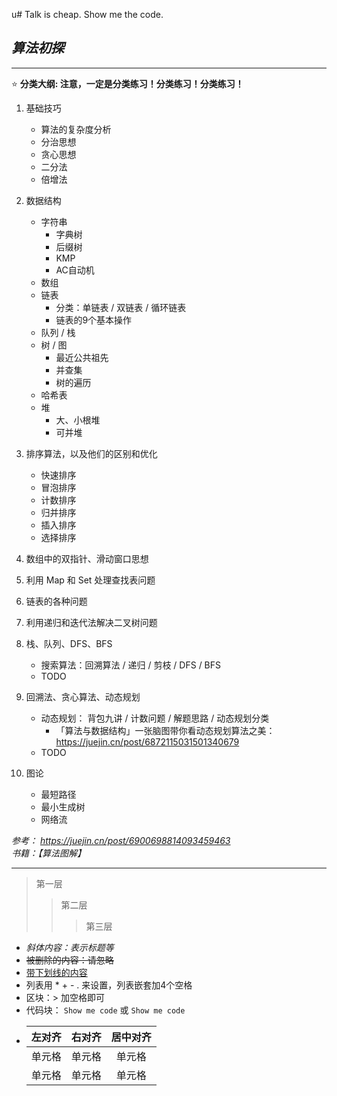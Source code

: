u# Talk is cheap. Show me the code.
## *算法初探*

--------------------------------------
⭐ **分类大纲: 注意，一定是分类练习！分类练习！分类练习！**  

1. 基础技巧
    - 算法的复杂度分析
    - 分治思想
    - 贪心思想
    - 二分法
    - 倍增法

2. 数据结构
    - 字符串
        - 字典树
        - 后缀树
        - KMP
        - AC自动机
    - 数组
    - 链表
        - 分类：单链表 / 双链表 / 循环链表
        - 链表的9个基本操作
    - 队列 / 栈
    - 树 / 图
        - 最近公共祖先
        - 并查集
        - 树的遍历
    - 哈希表
    - 堆
        - 大、小根堆
        - 可并堆

3. 排序算法，以及他们的区别和优化
    - 快速排序
    - 冒泡排序
    - 计数排序
    - 归并排序
    - 插入排序
    - 选择排序

4. 数组中的双指针、滑动窗口思想
5. 利用 Map 和 Set 处理查找表问题
6. 链表的各种问题
7. 利用递归和迭代法解决二叉树问题
8. 栈、队列、DFS、BFS
    - 搜索算法：回溯算法 / 递归 / 剪枝 / DFS / BFS
    - TODO
9. 回溯法、贪心算法、动态规划
    - 动态规划： 背包九讲 / 计数问题 / 解题思路 / 动态规划分类
        - 「算法与数据结构」一张脑图带你看动态规划算法之美：https://juejin.cn/post/6872115031501340679
    - TODO
10. 图论
    - 最短路径
    - 最小生成树
    - 网络流


*参考： https://juejin.cn/post/6900698814093459463*  
*书籍：【算法图解】*



------------------------------------------------------
> 第一层
>> 第二层
>>> 第三层
* *斜体内容：表示标题等*  
* ~~被删除的内容：请忽略~~  
* <u>带下划线的内容</u>
* 列表用 * + - . 来设置，列表嵌套加4个空格
* 区块：> 加空格即可
* 代码块： `Show me code` 或 ``` Show me code ```
*   | 左对齐 | 右对齐 | 居中对齐 |
    | :-----| ----: | :----: |
    | 单元格 | 单元格 | 单元格 |
    | 单元格 | 单元格 | 单元格 |
